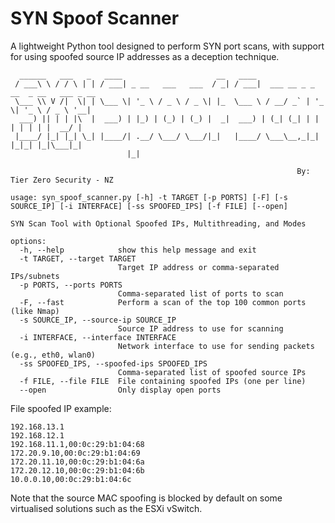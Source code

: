 # SYN Spoof Scanner
A lightweight Python tool designed to perform SYN port scans, with support for using spoofed source IP addresses as a deception technique.

```
  ______   ___   _   ____                     __   ____
 / ___\ \ / / \ | | / ___| _ __   ___   ___  / _| / ___|  ___ __ _ _ __  _ __   ___ _ __
 \___ \\ V /|  \| | \___ \| '_ \ / _ \ / _ \| |_  \___ \ / __/ _` | '_ \| '_ \ / _ \ '__|
  ___) || | | |\  |  ___) | |_) | (_) | (_) |  _|  ___) | (_| (_| | | | | | | |  __/ |
 |____/ |_| |_| \_| |____/| .__/ \___/ \___/|_|   |____/ \___\__,_|_| |_|_| |_|\___|_|
                          |_|

                                                                By: Tier Zero Security - NZ

usage: syn_spoof_scanner.py [-h] -t TARGET [-p PORTS] [-F] [-s SOURCE_IP] [-i INTERFACE] [-ss SPOOFED_IPS] [-f FILE] [--open]

SYN Scan Tool with Optional Spoofed IPs, Multithreading, and Modes

options:
  -h, --help            show this help message and exit
  -t TARGET, --target TARGET
                        Target IP address or comma-separated IPs/subnets
  -p PORTS, --ports PORTS
                        Comma-separated list of ports to scan
  -F, --fast            Perform a scan of the top 100 common ports (like Nmap)
  -s SOURCE_IP, --source-ip SOURCE_IP
                        Source IP address to use for scanning
  -i INTERFACE, --interface INTERFACE
                        Network interface to use for sending packets (e.g., eth0, wlan0)
  -ss SPOOFED_IPS, --spoofed-ips SPOOFED_IPS
                        Comma-separated list of spoofed source IPs
  -f FILE, --file FILE  File containing spoofed IPs (one per line)
  --open                Only display open ports
```

File spoofed IP example:

```
192.168.13.1
192.168.12.1
192.168.11.1,00:0c:29:b1:04:68
172.20.9.10,00:0c:29:b1:04:69
172.20.11.10,00:0c:29:b1:04:6a
172.20.12.10,00:0c:29:b1:04:6b
10.0.0.10,00:0c:29:b1:04:6c
```
Note that the source MAC spoofing is blocked by default on some virtualised solutions such as the ESXi vSwitch.  
